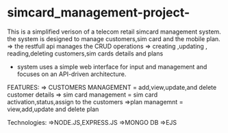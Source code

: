 # simcard_management-project-

This is a simplified verison of a telecom retail simcard management system. the system is designed to manage customers,sim card and the mobile plan.
=> the restfull api manages the CRUD operations 
  => creating ,updating , reading,deleting customers,sim cards details and plans 

* system uses a simple web interface for input and management and focuses on an API-driven architecture.


FEATURES:
    => CUSTOMERS MANAGEMENT = add,view,update,and delete customer details
    => sim card management = sim card activation,status,assign to the customers 
    =>plan managemnt = view,add,update and delete plan 

Technologies:
    =>NODE.JS,EXPRESS.JS
    =>MONGO DB
    =>EJS
    


    
    
